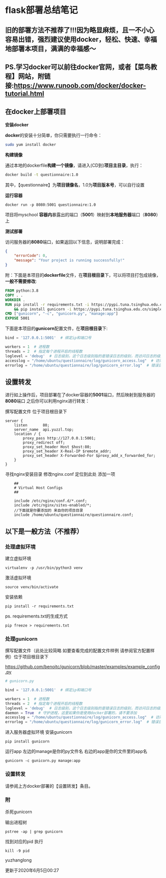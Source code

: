 # flask部署总结笔记

## 旧的部署方法不推荐了!!!因为略显麻烦，且一不小心容易出错，强烈建议使用docker，轻松、快速、幸福地部署本项目，满满的幸福感～
## PS.学习docker可以前往docker官网，或者【菜鸟教程】网站，附链接:https://www.runoob.com/docker/docker-tutorial.html



## 在docker上部署项目


**安装docker**

**docker**的安装十分简单，你只需要执行一行命令：

```sh
sudo yum install docker
```



**构建镜像**

通过本地的dockerfile**构建一个镜像**，请进入(CD到)**项目主目录**，执行：

```sh
docker build -t questionnaire:1.0
```

其中，【questionnaire】为**项目镜像名**，1.0为**项目版本号**，可以自行设置



**运行容器**

```shell
docker run -p 8080:5001 questionnaire:1.0
```

项目将myschool **容器内**暴露出的端口（**5001**）映射到**本地服务器**端口（**8080**）上



**测试部署**

访问服务器的**8080**端口，如果返回以下信息，说明部署完成：

```json
{
    "errorCode": 0,
    "message": "Your project is running successfully!"
}
```



附：下面是本项目的**dockerfile**文件，在**项目根目录**下，可以将项目打包成镜像，**一般不需要修改**:

```dockerfile
FROM python:3.8
COPY . .
WORKDIR .
RUN pip install -r requirements.txt -i https://pypi.tuna.tsinghua.edu.cn/simple \
    && pip install gunicorn -i https://pypi.tuna.tsinghua.edu.cn/simple
CMD ["gunicorn", "-c", "gunicorn.py", "manage:app"]
EXPOSE 5001
```



下面是本项目的**gunicorn**配置文件，在**项目根目录**下:

```python
bind = '127.0.0.1:5001'  # 绑定ip和端口号

workers = 1  # 进程数
threads = 2  # 指定每个进程开启的线程数
loglevel = 'debug'  # 日志级别，这个日志级别指的是错误日志的级别，而访问日志的级别无法设置
accesslog = "/home/ubuntu/questionnaire/log/gunicorn_access.log"  # 访问日志文件
errorlog = "/home/ubuntu/questionnaire/log/gunicorn_error.log"  # 错误日志文件
```



## 设置转发

进行如上操作后，项目部署在了docker容器的**5001**端口，然后映射到服务器的**8080**端口
之后你可以利用nginx进行转发：

撰写配置文件 位于项目根目录下

```nginx
server {
    listen       80;
    server_name  api.yuzzl.top;
    location / {
        proxy_pass http://127.0.0.1:5001;
        proxy_redirect off;
        proxy_set_header Host $host:80;
        proxy_set_header X-Real-IP $remote_addr;
        proxy_set_header X-Forwarded-For $proxy_add_x_forwarded_for;
    }
}
```

寻找nginx安装目录 修改nginx.conf  定位到此处 添加一项

```nginx
	##
	# Virtual Host Configs
	##

	include /etc/nginx/conf.d/*.conf;
	include /etc/nginx/sites-enabled/*;
	//下面就是你要添加的 来自你的项目目录
	include /home/ubuntu/questionnaire/questionnaire.conf; 
```



## 以下是一般方法（不推荐）

### 处理虚拟环境

建立虚拟环境

```
virtualenv -p /usr/bin/python3 venv
```

激活虚拟环境

```
source venv/bin/activate
```

安装依赖

```
pip install -r requirements.txt
```

ps.   requirements.txt的生成方式

```
pip freeze > requirements.txt
```



### 处理gunicorn

撰写配置文件（此处比较简略 如要查看完成的配置文件样例 请参阅官方配置样例）位于项目根目录下

https://github.com/benoitc/gunicorn/blob/master/examples/example_config.py

```python
# gunicorn.py

bind = '127.0.0.1:5001'  # 绑定ip和端口号

workers = 1  # 进程数
threads = 2  # 指定每个进程开启的线程数
loglevel = 'debug'  # 日志级别，这个日志级别指的是错误日志的级别，而访问日志的级别无法设置
daemon = True  # 守护进程，这里如果你是使用docker部署的，请不要添加
accesslog = "/home/ubuntu/questionnaire/log/gunicorn_access.log"  # 访问日志文件
errorlog = "/home/ubuntu/questionnaire/log/gunicorn_error.log"  # 错误日志文件
```

进入服务器虚拟环境 安装gunicorn

```
pip install gunicorn
```

运行app 左边的manage是你的py文件名 右边的app是你的文件里的app名

```
gunicorn -c gunicorn.py manage:app
```



### 设置转发

请参阅上方docker部署的【设置转发】条目。



### 附

杀死gunicorn

输出进程树

```
pstree -ap | grep gunicorn
```

找到对应的pid 执行

```
kill -9 pid
```



yuzhanglong

更新于2020年6月5日00:27